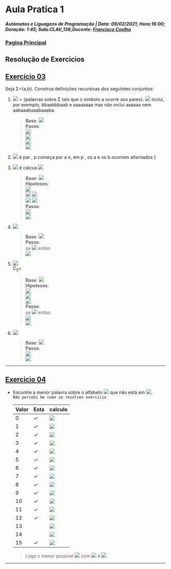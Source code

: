 # Aula Pratica 1  
##### *Autómatos e Liguagens de Programação* | **Data:** 09/02/2021; **Hora**:16:00; **Duração**: 1:45; **Sala**:CLAV_136;**Docente**: [Francisco Coelho](../../#docentes)  
### [Pagina Principal](../../)
## Resolução de Exercicios
## [Exercício 03](https://home.uevora.pt/~fc/alp/01-palavras_linguagens_expressoes_regulares/01.90-exercicios.html#exerc%C3%ADcio-03)  
Seja Σ={a,b}. Construa definições recursivas dos seguintes conjuntos:

1. <img src="https://render.githubusercontent.com/render/math?math=\large\C_1"> = {palavras sobre Σ tais que o símbolo a ocorre aos pares}. <img src="https://render.githubusercontent.com/render/math?math=\large\C_1"> inclui, por exemplo, bbaabbbaab e aaaaaaaa mas não inclui aaaaaa nem aabaaabaaabaaaba.  
    > **Base**: <img src="https://render.githubusercontent.com/render/math?math=\large\aa"><br>
    **Passo**:  
    <img src="https://render.githubusercontent.com/render/math?math=\large\aap\in C_1"><br>
    <img src="https://render.githubusercontent.com/render/math?math=\large\paa\in C_1"><br>
    <img src="https://render.githubusercontent.com/render/math?math=\large\bp\in C_1"><br>
    <img src="https://render.githubusercontent.com/render/math?math=\large\pb\in C_1"><br>

 
2. <img src="https://render.githubusercontent.com/render/math?math=\large\C_2 = p \in \Sigma^* : |p|"> é par , p começa por a e, em p , os a e os b ocorrem alternados }
    > 
3.  <img src="https://render.githubusercontent.com/render/math?math=\large\C_3 =\{p \in \Sigma^* "> é caicua  <img src="https://render.githubusercontent.com/render/math?math=\large\ \}"><br>  
    > **Base**: <img src="https://render.githubusercontent.com/render/math?math=\large\a, b"><br>
     **Hipoteses**:  
    <img src="https://render.githubusercontent.com/render/math?math=\color{green}\large\a, b"><br>
    <img src="https://render.githubusercontent.com/render/math?math=\color{green}\large\aa, bb,"> <img src="https://render.githubusercontent.com/render/math?math=\color{red}\large\ab, ba"><br>
    <img src="https://render.githubusercontent.com/render/math?math=\color{green}\large\aaa, bbb,aba,bab,"> <img src="https://render.githubusercontent.com/render/math?math=\color{red}\large\abb, baa,bba,aab"><br>
     **Passo**:  
     <img src="https://render.githubusercontent.com/render/math?math=\large\apa\in C_3"><br>
     <img src="https://render.githubusercontent.com/render/math?math=\large\bpb\in C_3"><br>  
4. <img src="https://render.githubusercontent.com/render/math?math=\large\c_4=\{a^nb^n\in \Sigma^* : n>0\}"><br> 
    >    **Base**: <img src="https://render.githubusercontent.com/render/math?math=\large\ab"><br>
    **Passo**:  
    se <img src="https://render.githubusercontent.com/render/math?math=\large\p\in C_4"> então<br>
    <img src="https://render.githubusercontent.com/render/math?math=\large\apb\in C_4"><br>
5. <img src="https://render.githubusercontent.com/render/math?math=\large\C_5 =\{a^ib^j\in \Sigma^* : 0\le i\le j \}"><br>$C_5$=
    >    **Base**: <img src="https://render.githubusercontent.com/render/math?math=\large\a, b"><br>
    >    **Hipoteses**:   
    > <img src="https://render.githubusercontent.com/render/math?math=\large\bb"><br>
    > <img src="https://render.githubusercontent.com/render/math?math=\large\abb"><br>
    > <img src="https://render.githubusercontent.com/render/math?math=\large\abbb"><br>
    >   **Passo**:  
     se <img src="https://render.githubusercontent.com/render/math?math=\large\p\in C_5"> então:<br>
    <img src="https://render.githubusercontent.com/render/math?math=\large\pb\in C_5"><br>
    <img src="https://render.githubusercontent.com/render/math?math=\large\apb\in C_5"><br>
6. <img src="https://render.githubusercontent.com/render/math?math=\large\c_6=\{p\in\Sigma^*:|p|_a=|P|_b\}"><br>  
    > **Base**: <img src="https://render.githubusercontent.com/render/math?math=\large\a, b"><br>
    **Passo**:  
    <img src="https://render.githubusercontent.com/render/math?math=\large\apb\in C_6"><br>
    <img src="https://render.githubusercontent.com/render/math?math=\large\bpa\in C_6"><br>
  
---
## [Exercicio 04](https://home.uevora.pt/~fc/alp/01-palavras_linguagens_expressoes_regulares/01.90-exercicios.html#exerc%C3%ADcio-04)  

- Encontre a menor palavra sobre o alfabeto <img src="https://render.githubusercontent.com/render/math?math=\Sigma =\{0\}"> que não está em <img src="https://render.githubusercontent.com/render/math?math=\{\lambda,0,0^2,0^5\}^3">.  
    `Não percebi be como se resolveo exercicio`


    |Valor|Esta|calculo|
    |-----|----|-------|
    |0    |✓ |![][0]|
    |1    |✓ |![][1]|
    |2    |✓ |![][2]|
    |3    |✓ |![][3]|
    |4    |✓ |![][4]|
    |5    |✓ |![][5]|
    |6    |✓ |![][6]|
    |7    |✓ |![][7]|
    |8    |✓ |![][8]|
    |9    |✓ |![][9]|
    |10   |✓ |![][10]|
    |11   |✓ |![][11]|
    |12   |✓ |![][12]|
    |13   |  |![][13]|
    |14   |  |![][14]|
    |15   |✓ |![][15]|  

     
    > Logo o menor possivel <img src="https://render.githubusercontent.com/render/math?math=\{\lambda,0,0^2,0^5\}^3"> com <img src="https://render.githubusercontent.com/render/math?math=\Sigma =\{0\}">
    é <img src="https://render.githubusercontent.com/render/math?math=0^{13}">
---  

[0]:  https://render.githubusercontent.com/render/math?math=0
[1]:  https://render.githubusercontent.com/render/math?math=0
[2]:  https://render.githubusercontent.com/render/math?math=0^2
[3]:  https://render.githubusercontent.com/render/math?math=0^2+0=0^3
[4]:  https://render.githubusercontent.com/render/math?math=0^2+0^2=0^4
[5]:  https://render.githubusercontent.com/render/math?math=0^5
[6]:  https://render.githubusercontent.com/render/math?math={0^2}+0^3=0^6
[7]:  https://render.githubusercontent.com/render/math?math=0^5+0^2=0^7
[8]:  https://render.githubusercontent.com/render/math?math=0^5+0^3=0^8
[9]:  https://render.githubusercontent.com/render/math?math=0^5+0^2+0^2=0^{5+2+2}=0^9
[10]: https://render.githubusercontent.com/render/math?math={0^5}^2=0^{2*5}=0^{10}
[11]: https://render.githubusercontent.com/render/math?math=0^5+0^2+0^2+0^2=0^{11}
[12]: https://render.githubusercontent.com/render/math?math=0^5+0^5+0^2=0^{12}
[13]: https://render.githubusercontent.com/render/math?math=0
[14]: https://render.githubusercontent.com/render/math?math=0
[15]: https://render.githubusercontent.com/render/math?math={0^5}^3=0^{5*3}=0^{15}  
<style>
     .red{
         color: red;
     }
    .markdown-body blockquote {
        background:rgb(140 143 147 / 17%);
        padding: 0 1em;
        padding: 0 1em;
        color: #000000;
        border-left: 0.25em solid #007fff;
    }   
 </style>